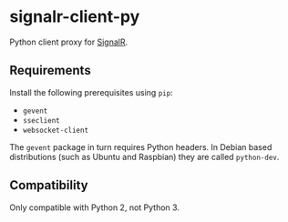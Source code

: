 # signalr-client-py

Python client proxy for [SignalR](http://signalr.net/).

## Requirements

Install the following prerequisites using `pip`:

* `gevent`
* `sseclient`
* `websocket-client`

The `gevent` package in turn requires Python headers.
In Debian based distributions (such as Ubuntu and Raspbian) they are called `python-dev`.

## Compatibility

Only compatible with Python 2, not Python 3.
